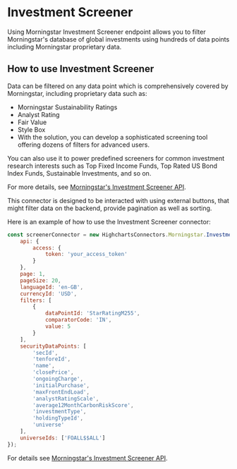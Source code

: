 Investment Screener
=============================

Using Morningstar Investment Screener endpoint allows you to filter Morningstar's database of global investments using hundreds of data points including Morningstar proprietary data.

How to use Investment Screener
----------------

Data can be filtered on any data point which is comprehensively covered by Morningstar, including proprietary data such as:

 * Morningstar Sustainability Ratings
 * Analyst Rating
 * Fair Value
 * Style Box
 * With the solution, you can develop a sophisticated screening tool offering dozens of filters for advanced users.

You can also use it to power predefined screeners for common investment research interests such as Top Fixed Income Funds, Top Rated US Bond Index Funds, Sustainable Investments, and so on.

For more details, see [Morningstar's Investment Screener API].

<!-- Links -->
[Morningstar's Investment Screener API]: https://developer.morningstar.com/direct-web-services/documentation/api-reference/screener/investment-screener

This connector is designed to be interacted with using external buttons, that might filter data on the backend, provide pagination as well as sorting.

Here is an example of how to use the Investment Screener connector:

```js
const screenerConnector = new HighchartsConnectors.Morningstar.InvestmentScreenerConnector({
    api: {
        access: {
            token: 'your_access_token'
        }
    },
    page: 1,
    pageSize: 20,
    languageId: 'en-GB',
    currencyId: 'USD',
    filters: [
        {
            dataPointId: 'StarRatingM255',
            comparatorCode: 'IN',
            value: 5
        }
    ],
    securityDataPoints: [
        'secId',
        'tenforeId',
        'name',
        'closePrice',
        'ongoingCharge',
        'initialPurchase',
        'maxFrontEndLoad',
        'analystRatingScale',
        'average12MonthCarbonRiskScore',
        'investmentType',
        'holdingTypeId',
        'universe'
    ],
    universeIds: ['FOALL$$ALL']
});
```

For details see [Morningstar's Investment Screener API].

